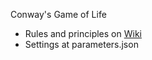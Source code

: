 Conway's Game of Life

- Rules and principles on [Wiki](https://en.wikipedia.org/wiki/Conway%27s_Game_of_Life "Wiki")
- Settings at parameters.json